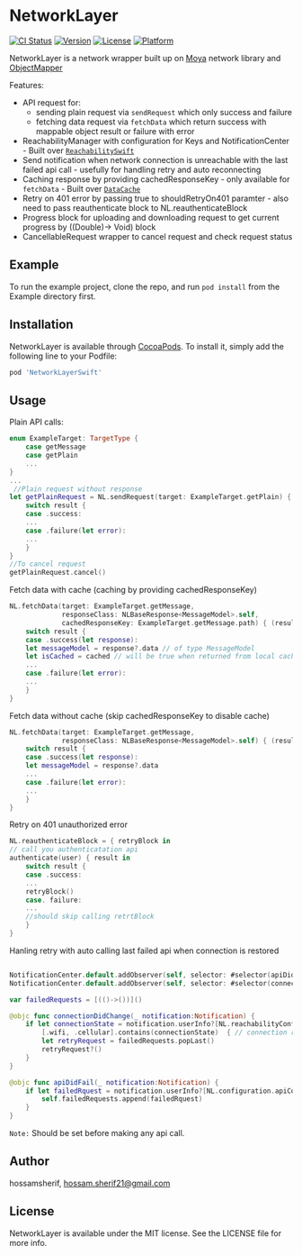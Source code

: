 # NetworkLayer

[![CI Status](https://img.shields.io/travis/hossamsherif/NetworkLayer.svg?style=flat)](https://travis-ci.org/hossamsherif/NetworkLayer)
[![Version](https://img.shields.io/cocoapods/v/NetworkLayer.svg?style=flat)](https://cocoapods.org/pods/NetworkLayer)
[![License](https://img.shields.io/cocoapods/l/NetworkLayer.svg?style=flat)](https://cocoapods.org/pods/NetworkLayer)
[![Platform](https://img.shields.io/cocoapods/p/NetworkLayer.svg?style=flat)](https://cocoapods.org/pods/NetworkLayer)

NetworkLayer is a network wrapper built up on [Moya](https://github.com/Moya/Moya) network library and [ObjectMapper](https://github.com/tristanhimmelman/ObjectMapper)

Features:
- API request for:
    - sending plain request via `sendRequest` which only success and failure
    - fetching data request via `fetchData` which return success with mappable object result or failure with error
- ReachabilityManager with configuration for Keys and NotificationCenter - Built over [`ReachabilitySwift`](https://github.com/ashleymills/Reachability.swift)
- Send notification when network connection is unreachable with the last failed api call - usefully for handling retry and auto reconnecting
- Caching response by providing cachedResponseKey - only available for `fetchData` - Built over [`DataCache`](https://github.com/huynguyencong/DataCache)
- Retry on 401 error by passing true to shouldRetryOn401 paramter - also need to pass reauthenticate block to NL.reauthenticateBlock
- Progress block for uploading and downloading request to get current progress by ((Double)-> Void) block
- CancellableRequest wrapper to cancel request and check request status

## Example

To run the example project, clone the repo, and run `pod install` from the Example directory first.

## Installation

NetworkLayer is available through [CocoaPods](https://cocoapods.org). To install
it, simply add the following line to your Podfile:

```ruby
pod 'NetworkLayerSwift'
```

## Usage
Plain API calls:
```swift
enum ExampleTarget: TargetType {
    case getMessage
    case getPlain
    ...
}
...
 //Plain request without response
let getPlainRequest = NL.sendRequest(target: ExampleTarget.getPlain) { (result)
    switch result {
    case .success:
    ...
    case .failure(let error): 
    ...
    }
}
//To cancel request
getPlainRequest.cancel()
```
Fetch data with cache (caching by providing cachedResponseKey)
```swift
NL.fetchData(target: ExampleTarget.getMessage,
             responseClass: NLBaseResponse<MessageModel>.self,
             cachedResponseKey: ExampleTarget.getMessage.path) { (result, cached) in
    switch result {
    case .success(let response):
    let messageModel = response?.data // of type MessageModel
    let isCached = cached // will be true when returned from local cache
    ...
    case .failure(let error):
    ...
    }
}
```
Fetch data without cache (skip cachedResponseKey to disable cache)
```swift
NL.fetchData(target: ExampleTarget.getMessage,
             responseClass: NLBaseResponse<MessageModel>.self) { (result, _) in
    switch result {
    case .success(let response):
    let messageModel = response?.data 
    ...
    case .failure(let error):
    ...
    }
}
```
Retry on 401 unauthorized error
```swift
NL.reauthenticateBlock = { retryBlock in
// call you authenticatation api
authenticate(user) { result in
    switch result {
    case .success:
    ...
    retryBlock()
    case. failure:
    ...
    //should skip calling retrtBlock
    }
}
```
Hanling retry with auto calling last failed api when connection is restored
```swift

NotificationCenter.default.addObserver(self, selector: #selector(apiDidFail(_:)), name: .NLApiConnectionFailure, object: nil)
NotificationCenter.default.addObserver(self, selector: #selector(connectionDidChange(_:)), name: .NLDidChangeConnection, object: nil)

var failedRequests = [(()->())]()

@objc func connectionDidChange(_ notification:Notification) {
    if let connectionState = notification.userInfo?[NL.reachabilityConfiguration.didChangeConnectionUserInfoKey] as? ConnectionType,
        [.wifi, .cellular].contains(connectionState)  { // connection restored
        let retryRequest = failedRequests.popLast()
        retryRequest?()
    }    
}

@objc func apiDidFail(_ notification:Notification) {
    if let failedRquest = notification.userInfo?[NL.configuration.apiConnectionFailureUserInfoKey] as? () -> () {
        self.failedRequests.append(failedRquest)
    }
}

```
`Note:` Should be set before making any api call.
## Author

hossamsherif, hossam.sherif21@gmail.com

## License

NetworkLayer is available under the MIT license. See the LICENSE file for more info.
